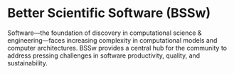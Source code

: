 # Better Scientific Software (BSSw)

Software—the foundation of discovery in computational science & engineering—faces increasing complexity in computational models and computer architectures. BSSw provides a central hub for the community to address pressing challenges in software productivity, quality, and sustainability.

<!---
Slide1 L: blog_posts/recent-successes-with-psip-on-hdf5
Slide1 R: images/raw/master/Blog_1120_PSIP_HDF5_BlackHole.png
Slide2 L: blog_posts/the-rse-hpc-2020-workshop-creating-community-building-careers-addressing-challenges
Slide2 R: images/raw/master/rse-hpe-hero.png
Slide3 L: blog_posts/bloodsuckers-banshees-and-brains-a-bestiary-of-scary-software-projects-and-how-to-banish-them
Slide3 R: images/raw/master/Blog_1019_Hero_1136x432.png
Slide4 L: events/sc20-software-related-events
Slide4 R: items/software-and-workflow-development
Slide5 L: items/scientific-software-bloggers-worth-following
Slide5 R: events/software-sustainability-institute-fellowship-programme-2021
--->


<!---
LCM: Saving for use again later

Slide1 L: blog_posts/recent-successes-with-psip-on-hdf5
Slide1 R: images/raw/master/Blog_1120_PSIP_HDF5_BlackHole.png

Slide1 Left: blog_posts/scientific-software-projects-and-their-communities
Slide 1 Right: items/resources-for-maximizing-remote-working
Slide2 Left: blog_posts/cleaning-your-work-surfaces-one-way-to-help-flatten-the-curve
Slide2 Right: images/raw/master/Blog_0320_COVID19.png
Slide3 Left: blog_posts/spreading-ideas-about-better-scientific-software
Slide3 Right: images/raw/master/Blog_0225_Computational.jpg
Slide4 Left: blog_posts/productivity-and-sustainability-improvement-planning-psip
Slide4 Right: images/raw/master/Blog_0120_PSIP_logo.png
Slide5 Left: items/finalizing-your-julia-package
Slide5 Right: events/webinar-best-practices-for-using-proxy-applications-as-benchmarks
--->

<!---
[Site Overview](SiteOverview.md)

[Communities Overview](CommunitiesOverview.md)

[Intro to CSE](IntroToCse.md)

[Intro to HPC](IntroToHpc.md)

--->
